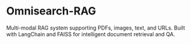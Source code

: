 # Omnisearch-RAG
Multi-modal RAG system supporting PDFs, images, text, and URLs. Built with LangChain and FAISS for intelligent document retrieval and QA.
